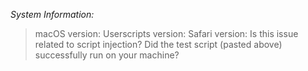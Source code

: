 <!-- 
Please fill out the below information before submitting your issue.

If you are having issues with script injection, please include examples of what is not working and try the userscript below to determine whether the issue is with the extension or your Javascript.

// ==UserScript==
// @name          TestScript
// @description   This is your new file, start writing code
// @match         <all_urls>
// @exclude-match *://*.google.com/*
// @noframes
// ==/UserScript==

console.log(`This is a test script - ${window.location.href}`);
-->

_System Information:_
> macOS version:
> Userscripts version:
> Safari version:
> Is this issue related to script injection?
> Did the test script (pasted above) successfully run on your machine?

